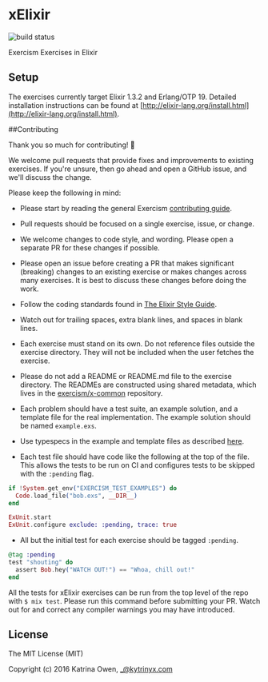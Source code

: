 # xElixir
![build status](https://travis-ci.org/exercism/xelixir.svg?branch=master)

Exercism Exercises in Elixir

## Setup

The exercises currently target Elixir 1.3.2 and Erlang/OTP 19. Detailed installation instructions can be found at [http://elixir-lang.org/install.html](http://elixir-lang.org/install.html).

##Contributing

Thank you so much for contributing! :tada:

We welcome pull requests that provide fixes and improvements to existing exercises. If you're unsure, then go ahead and open a GitHub issue, and we'll discuss the change.

Please keep the following in mind:

- Please start by reading the general Exercism [contributing guide](https://github.com/exercism/x-api/blob/master/CONTRIBUTING.md#the-exercise-data).

- Pull requests should be focused on a single exercise, issue, or change.

- We welcome changes to code style, and wording. Please open a separate PR for these changes if possible.

- Please open an issue before creating a PR that makes significant (breaking) changes to an existing exercise or makes changes across many exercises. It is best to discuss these changes before doing the work.

- Follow the coding standards found in [The Elixir Style Guide](https://github.com/niftyn8/elixir_style_guide).

- Watch out for trailing spaces, extra blank lines, and spaces in blank lines.

- Each exercise must stand on its own. Do not reference files outside the exercise directory. They will not be included when the user fetches the exercise.

- Please do not add a README or README.md file to the exercise directory. The READMEs are constructed using shared metadata, which lives in the
[exercism/x-common](https://github.com/exercism/x-common) repository.

- Each problem should have a test suite, an example solution, and a template file for the real implementation.
The example solution should be named `example.exs`.

- Use typespecs in the example and template files as described [here](http://elixir-lang.org/getting-started/typespecs-and-behaviours.html).

- Each test file should have code like the following at the top of the file. This allows the tests to be run on CI and configures tests to be skipped with the `:pending` flag.

```elixir
if !System.get_env("EXERCISM_TEST_EXAMPLES") do
  Code.load_file("bob.exs", __DIR__)
end

ExUnit.start
ExUnit.configure exclude: :pending, trace: true
```

- All but the initial test for each exercise should be tagged `:pending`.

```elixir
@tag :pending
test "shouting" do
  assert Bob.hey("WATCH OUT!") == "Whoa, chill out!"
end
```

All the tests for xElixir exercises can be run from the top level of the repo with `$ mix test`. Please run this command before submitting your PR. Watch out for and correct any compiler warnings you may have introduced.

## License

The MIT License (MIT)

Copyright (c) 2016 Katrina Owen, _@kytrinyx.com
